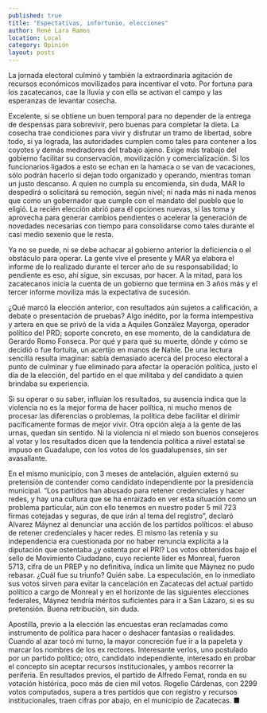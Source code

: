 ```yaml
---
published: true
title: "Espectativas, infortunio, elecciones"
author: René Lara Ramos
location: Local
category: Opinión
layout: posts
---
```


La jornada electoral culminó y también la extraordinaria agitación de recursos económicos movilizados para incentivar el voto. Por fortuna para los zacatecanos, cae la lluvia y con ella se activan el campo y las esperanzas de levantar cosecha.

Excelente, si se obtiene un buen temporal para no depender de la entrega de despensas para sobrevivir, pero buenas para completar la dieta. La cosecha trae condiciones para vivir y disfrutar un tramo de libertad, sobre todo, si ya lograda, las autoridades cumplen como tales para contener a los coyotes y demás medradores del trabajo ajeno. Exige más trabajo del gobierno facilitar su conservación, movilización y comercialización. Si los funcionarios ligados a esto se echan en la hamaca o se van de vacaciones, sólo podrán hacerlo si dejan todo organizado y operando, mientras toman un justo descanso. A quien no cumpla su encomienda, sin duda, MAR lo despedirá o solicitará su remoción, según nivel; ni nada más ni nada menos que como un gobernador que cumple con el mandato del pueblo que lo eligió. La recién elección abrió para él opciones nuevas, si las toma y aprovecha para generar cambios pendientes o acelerar la generación de novedades necesarias con tiempo para consolidarse como tales durante el casi medio sexenio que le resta. 

Ya no se puede, ni se debe achacar al gobierno anterior la deficiencia o el obstáculo para operar. La gente vive el presente y MAR ya elabora el informe de lo realizado durante el tercer año de su responsabilidad; lo pendiente es eso, ahí sigue, sin excusas, por hacer. A la mitad, para los zacatecanos inicia la cuenta de un gobierno que termina en 3 años más y el tercer informe moviliza más la expectativa de sucesión.

¿Qué marcó la elección anterior, con resultados aún sujetos a calificación, a debate o presentación de pruebas? Algo inédito, por la forma intempestiva y artera en que se privó de la vida a Aquiles González Mayorga, operador político del PRD; soporte concreto, en ese momento, de la candidatura de Gerardo Romo Fonseca. Por qué y para qué su muerte, dónde y cómo se decidió o fue fortuita, un acertijo en manos de Nahle.  De una lectura sencilla resulta imaginar: sabía demasiado acerca del proceso electoral a punto de culminar y fue eliminado para afectar la operación política, justo el día de la elección, del partido en el que militaba y del candidato a quien brindaba su experiencia. 

Si su operar o su saber, influían los resultados, su ausencia indica que la violencia no es la mejor forma de hacer política, ni mucho menos de procesar las diferencias o problemas, la política debe facilitar el dirimir pacíficamente formas de mejor vivir. Otra opción aleja a la gente de las urnas, quedan sin sentido. Ni la violencia ni el miedo son buenos consejeros al votar y los resultados dicen que la tendencia política a nivel estatal se impuso en Guadalupe, con los votos de los guadalupenses, sin ser avasallante.

En el mismo municipio, con 3 meses de antelación, alguien externó su pretensión de contender como candidato independiente por la presidencia municipal. “Los partidos han abusado para retener credenciales y hacer redes, y hay una cultura que se ha enraizado en ver esta situación como un problema particular, aún con ello tenemos en nuestro poder 5 mil 723 firmas cotejadas y seguras, de que irán al tema del registro”, declaró Alvarez Máynez al denunciar una acción de los partidos políticos: el abuso de retener credenciales y hacer redes. El mismo las retenía y su independencia era cuestionada por no haber renuncia explícita a la diputación que ostentaba ¿y ostenta por el PRI? Los votos obtenidos bajo el sello de Movimiento Ciudadano, cuyo reciente líder es Monreal, fueron 5713, cifra de un PREP y no definitiva, indica un límite que Máynez no pudo rebasar. ¿Cuál fue su triunfo? Quién sabe. La especulación, en lo inmediato sus votos sirven para evitar la cancelación en Zacatecas del actual partido político a cargo de Monreal y en el horizonte de las siguientes elecciones federales, Máynez tendría méritos suficientes para ir a San Lázaro, si es su pretensión. Buena retribución, sin duda.

Apostilla, previo a la elección las encuestas eran reclamadas como instrumento de política para hacer o deshacer fantasías o realidades. Cuando al azar tocó mi turno, la mayor concreción fue ir a la papeleta y marcar los nombres de los ex rectores. Interesante verlos, uno postulado por un partido político; otro, candidato independiente, interesado en probar el concepto sin aceptar recursos institucionales, y ambos recorrer la periferia. En resultados previos, el partido de Alfredo Femat, ronda en su votación histórica, poco más de cien mil votos. Rogelio Cárdenas, con 2299 votos computados, supera a tres partidos que con registro y recursos institucionales, traen cifras por abajo, en el municipio de Zacatecas. ■
